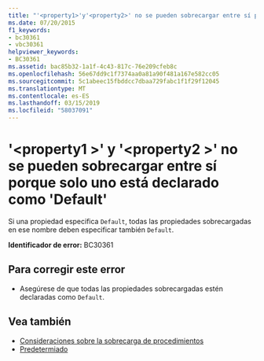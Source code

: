 ```yaml
---
title: "'<property1>'y'<property2>' no se pueden sobrecargar entre sí porque solo uno está declarado como 'Default'"
ms.date: 07/20/2015
f1_keywords:
- bc30361
- vbc30361
helpviewer_keywords:
- BC30361
ms.assetid: bac85b32-1a1f-4c43-817c-76e209cfeb8c
ms.openlocfilehash: 56e67dd9c1f7374aa0a81a90f481a167e582cc05
ms.sourcegitcommit: 5c1abeec15fbddcc7dbaa729fabc1f1f29f12045
ms.translationtype: MT
ms.contentlocale: es-ES
ms.lasthandoff: 03/15/2019
ms.locfileid: "58037091"
---
```

# <a name="property1-and-property2-cannot-overload-each-other-because-only-one-is-declared-default"></a>'\<property1 >' y '\<property2 >' no se pueden sobrecargar entre sí porque solo uno está declarado como 'Default'
Si una propiedad especifica `Default`, todas las propiedades sobrecargadas en ese nombre deben especificar también `Default`.  
  
 **Identificador de error:** BC30361  
  
## <a name="to-correct-this-error"></a>Para corregir este error  
  
-   Asegúrese de que todas las propiedades sobrecargadas estén declaradas como `Default`.  
  
## <a name="see-also"></a>Vea también

- [Consideraciones sobre la sobrecarga de procedimientos](../../visual-basic/programming-guide/language-features/procedures/considerations-in-overloading-procedures.md)
- [Predetermiado](../../visual-basic/language-reference/modifiers/default.md)
